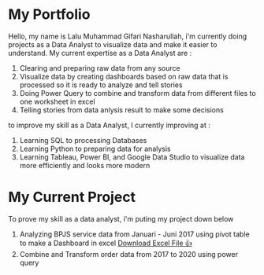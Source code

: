 # My Portfolio
Hello, my name is Lalu Muhammad Gifari Nasharullah, i'm currently doing projects as a Data Analyst to visualize data and make it easier to understand.
My current expertise as a Data Analyst are :
1. Clearing and preparing raw data from any source
2. Visualize data by creating dashboards based on raw data that is processed so it is ready to analyze and tell stories
3. Doing Power Query to combine and transform data from different files to one worksheet in excel
4. Telling stories from data anlysis result to make some decisions

to improve my skill as a Data Analyst, I currently improving at :
1. Learning SQL to processing Databases
2. Learning Python to preparing data for analysis
3. Learning Tableau, Power BI, and Google Data Studio to visualize data more efficiently and looks more modern

# My Current Project
To prove my skill as a data analyst, i'm puting my project down below
1. Analyzing BPJS service data from Januari - Juni 2017 using pivot table to make a Dashboard in excel 
[Download Excel File :+1:](https://docs.google.com/spreadsheets/d/15MiB_aNJuQtd2vhUQB5G4ky1m9fxRW4E/edit?usp=share_link&ouid=104853922744881778250&rtpof=true&sd=true)
2. Combine and Transform order data from 2017 to 2020 using power query
